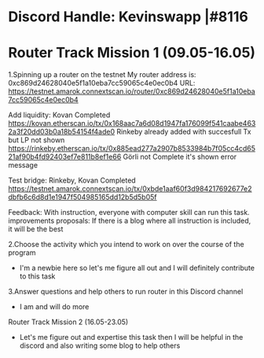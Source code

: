 # Discord Handle: Kevinswapp |#8116

# Router Track Mission 1 (09.05-16.05)

1.Spinning up a router on the testnet
My router address is: 0xc869d24628040e5f1a10eba7cc59065c4e0ec0b4
URL: https://testnet.amarok.connextscan.io/router/0xc869d24628040e5f1a10eba7cc59065c4e0ec0b4

Add liquidity:
Kovan  Completed https://kovan.etherscan.io/tx/0x168aac7a6d08d1947fa176099f541caabe4632a3f20dd03b0a18b54154f4ade0
Rinkeby already added with succesfull Tx but LP not shown https://rinkeby.etherscan.io/tx/0x885ead277a2907b8533984b7f05cc4cd6521af90b4fd92403ef7e811b8ef1e66
Görli  not Complete it's shown error message


Test bridge:
Rinkeby, Kovan  Completed https://testnet.amarok.connextscan.io/tx/0xbde1aaf60f3d984217692677e2dbfb6c6d8d1e1947f504985165dd12b5d5b05f


Feedback: With instruction, everyone with computer skill can run this task.
improvements proposals: If there is a blog where all instruction is included, it will be the best


2.Choose the activity which you intend to work on over the course of the program
- I'm a newbie here so let's me figure all out and I will definitely contribute to this task

3.Answer questions and help others to run router in this Discord channel
- I am and will do more



Router Track Mission 2 (16.05-23.05)
- Let's me figure out and expertise this task then I will be helpful in the discord and also writing some blog to help others